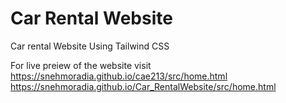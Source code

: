 # Car Rental Website
Car rental Website Using Tailwind CSS 

For live preiew of the website visit [https://snehmoradia.github.io/cae213/src/home.html
](https://snehmoradia.github.io/Car_RentalWebsite/src/home.html)https://snehmoradia.github.io/Car_RentalWebsite/src/home.html
